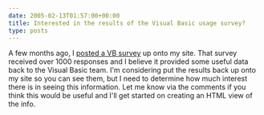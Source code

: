 ```yaml
---
date: 2005-02-13T01:57:00+00:00
title: Interested in the results of the Visual Basic usage survey?
type: posts
---
```

A few months ago, I [posted a VB survey](https://blogs.duncanmackenzie.net/duncanma/archive/2004/10/30/856.aspx) up onto my site. That survey received over 1000 responses and I believe it provided some useful data back to the Visual Basic team. I'm considering put the results back up onto my site so you can see them, but I need to determine how much interest there is in seeing this information. Let me know via the comments if you think this would be useful and I'll get started on creating an HTML view of the info.
